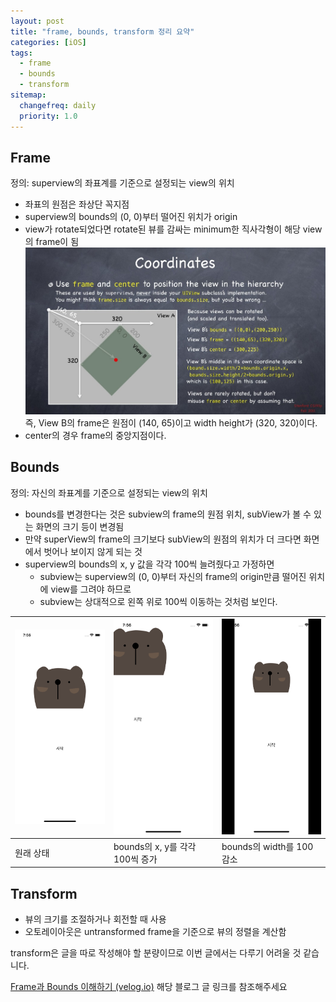 ```yaml
---
layout: post
title: "frame, bounds, transform 정리 요약"
categories: [iOS]
tags: 
  - frame
  - bounds
  - transform
sitemap:
  changefreq: daily
  priority: 1.0
---
```


## Frame

정의: superview의 좌표계를 기준으로 설정되는 view의 위치

- 좌표의 원점은 좌상단 꼭지점
- superview의 bounds의 (0, 0)부터 떨어진 위치가 origin
- view가 rotate되었다면 rotate된 뷰를 감싸는 minimum한 직사각형이 해당 view의 frame이 됨
  <img src="https://raw.githubusercontent.com/Neph3779/Blog-Image/forUpload/img/20220822194215.jpeg" alt="post-thumbnail" style="zoom:50%;" />
  즉, View B의 frame은 원점이 (140, 65)이고 width height가 (320, 320)이다.
- center의 경우 frame의 중앙지점이다.



## Bounds

정의: 자신의 좌표계를 기준으로 설정되는 view의 위치

- bounds를 변경한다는 것은 subview의 frame의 원점 위치, subView가 볼 수 있는 화면의 크기 등이 변경됨
- 만약 superView의 frame의 크기보다 subView의 원점의 위치가 더 크다면 화면에서 벗어나 보이지 않게 되는 것
- superview의 bounds의 x, y 값을 각각 100씩 늘려줬다고 가정하면
  - subview는 superview의 (0, 0)부터 자신의 frame의 origin만큼 떨어진 위치에 view를 그려야 하므로
  - subview는 상대적으로 왼쪽 위로 100씩 이동하는 것처럼 보인다.



| <img src="https://raw.githubusercontent.com/Neph3779/Blog-Image/forUpload/img/20220822195623.png" alt="image-20220822195616814" style="zoom:50%;" /> | <img src="https://raw.githubusercontent.com/Neph3779/Blog-Image/forUpload/img/20220822195641.png" alt="image-20220822195635645" style="zoom:50%;" /> | <img src="https://raw.githubusercontent.com/Neph3779/Blog-Image/forUpload/img/20220822195707.png" alt="image-20220822195701674" style="zoom:50%;" /> |
| ------------------------------------------------------------ | ------------------------------------------------------------ | ------------------------------------------------------------ |
| 원래 상태                                                    | bounds의 x, y를 각각 100씩 증가                              | bounds의 width를 100 감소                                    |



## Transform

- 뷰의 크기를 조절하거나 회전할 때 사용
- 오토레이아웃은 untransformed frame을 기준으로 뷰의 정렬을 계산함

transform은 글을 따로 작성해야 할 분량이므로 이번 글에서는 다루기 어려울 것 같습니다.

 [Frame과 Bounds 이해하기 (velog.io)](https://velog.io/@baecheese/Frame과-Bounds-이해하기) 해당 블로그 글 링크를 참조해주세요